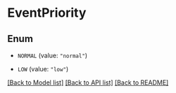 # EventPriority

## Enum


* `NORMAL` (value: `"normal"`)

* `LOW` (value: `"low"`)


[[Back to Model list]](../README.md#documentation-for-models) [[Back to API list]](../README.md#documentation-for-api-endpoints) [[Back to README]](../README.md)


